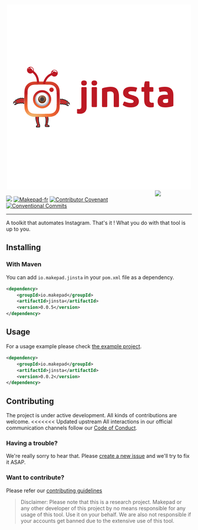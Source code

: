 <div align="center">
	<img src="https://github.com/Makepad-fr/jinsta/blob/c8f511003e97b74ba19cb538046a77871fa61785/icon.png?raw=true" alt="Image" />
</div>

<a href="https://foojay.io/today/works-with-openjdk">
<img align="right"
src="https://github.com/foojayio/badges/raw/main/works_with_openjdk/Works-with-OpenJDK.png"
width="100">
</a>

![](https://maven-badges.herokuapp.com/maven-central/io.makepad/jinsta/badge.png?style=plastic)
[![Makepad-fr](https://circleci.com/gh/Makepad-fr/jinsta.svg?style=svg)](https://app.circleci.com/pipelines/github/Makepad-fr/jinsta)
[![Contributor Covenant](https://img.shields.io/badge/Contributor%20Covenant-2.1-4baaaa.svg)](code_of_conduct.md)
[![Conventional Commits](https://img.shields.io/badge/Conventional%20Commits-1.0.0-yellow.svg)](https://conventionalcommits.org)

---


A toolkit that automates Instagram. That's it ! What you do with that tool is up to you.

## Installing

### With Maven

You can add `io.makepad.jinsta` in your `pom.xml` file as a dependency.

```xml
<dependency>
	<groupId>io.makepad</groupId>
	<artifactId>jinsta</artifactId>
	<version>0.0.5</version>
</dependency>
```

## Usage

For a usage example please check  [the example project](./example).
```xml
<dependency>
	<groupId>io.makepad</groupId>
	<artifactId>jinsta</artifactId>
	<version>0.0.2</version>
</dependency>
````

## Contributing

The project is under active development. All kinds of contributions are welcome.
<<<<<<< Updated upstream
All interactions in our official communication channels follow our [Code of Conduct](./CODE_OF_CONDUCT.md).

### Having a trouble?

We're really sorry to hear that. Please [create a new issue](https://www.github.com/Makepad-fr/jinsta/issues/new) and we'll try to fix it ASAP.

### Want to contribute?

Please refer our [contributing guidelines](./CONTRIBUTING.md)

> Disclaimer: Please note that this is a research project. Makepad or any other developer of this project by no means responsible for any usage of this tool. Use it on your behalf. We are also not responsible if your accounts get banned due to the extensive use of this tool.
